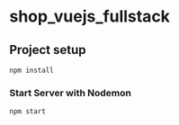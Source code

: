 # shop_vuejs_fullstack

## Project setup
```
npm install
```

### Start Server with Nodemon
```
npm start
```
